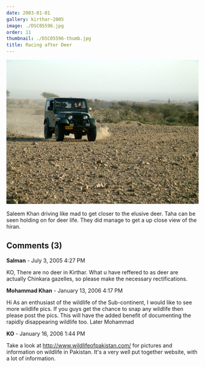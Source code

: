 ```yaml
---
date: 2003-01-01
gallery: kirthar-2005
image: ./DSC05596.jpg
order: 11
thumbnail: ./DSC05596-thumb.jpg
title: Racing after Deer
---
```


![Racing after Deer](./DSC05596.jpg)

Saleem Khan driving like mad to get closer to the elusive deer. Taha can be seen holding on for deer life. They did manage to get a up close view of the hiran.

<div id="comments">

## Comments (3)

<div id="comment">

**Salman** - July  3, 2005  4:27 PM

KO, There are no deer in Kirthar. What u have reffered to as deer are actually Chinkara gazelles, so please make the necessary rectifications.

</div>

<div id="comment">

**Mohammad Khan** - January 13, 2006  4:17 PM

Hi
As an enthusiast of the wildlife of the Sub-continent, I would like to see more wildlife pics. If you guys get the chance to snap any wildlife then please post the pics. This will have the added benefit of documenting the rapidly disappearing wildlife too.
Later
Mohammad

</div>

<div id="comment">

**KO** - January 16, 2006  1:44 PM

Take a look at [<http://www.wildlifeofpakistan.com/>](http://www.wildlifeofpakistan.com/) for pictures and information on wildlife in Pakistan. It's a very well put together website, with a lot of information.

</div>

</div>